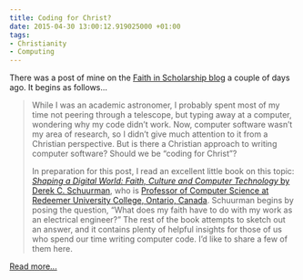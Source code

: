 ```yaml
---
title: Coding for Christ?
date: 2015-04-30 13:00:12.919025000 +01:00
tags:
- Christianity
- Computing
---
```

There was a post of mine on the [Faith in Scholarship blog](http://faithinscholarship.org.uk/) a couple of days ago. It begins as follows...

> While I was an academic astronomer, I probably spent most of my time not peering through a telescope, but typing away at a computer, wondering why my code didn’t work. Now, computer software wasn’t my area of research, so I didn’t give much attention to it from a Christian perspective. But is there a Christian approach to writing computer software? Should we be “coding for Christ”?
>
> In preparation for this post, I read an excellent little book on this topic: [_Shaping a Digital World: Faith, Culture and Computer Technology_ by Derek C. Schuurman](http://www.amazon.co.uk/Shaping-Digital-World-Derek-Schuurman/dp/0830827137), who is [Professor of Computer Science at Redeemer University College, Ontario, Canada](http://cs.redeemer.ca/derek/). Schuurman begins by posing the question, “What does my faith have to do with my work as an electrical engineer?” The rest of the book attempts to sketch out an answer, and it contains plenty of helpful insights for those of us who spend our time writing computer code. I’d like to share a few of them here.

[Read more...](http://faithinscholarship.org.uk/coding-christ/)

